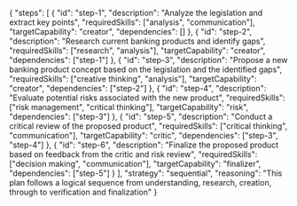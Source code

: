 {
  "steps": [
    {
      "id": "step-1",
      "description": "Analyze the legislation and extract key points",
      "requiredSkills": ["analysis", "communication"],
      "targetCapability": "creator",
      "dependencies": []
    },
    {
      "id": "step-2",
      "description": "Research current banking products and identify gaps",
      "requiredSkills": ["research", "analysis"],
      "targetCapability": "creator",
      "dependencies": ["step-1"]
    },
    {
      "id": "step-3",
      "description": "Propose a new banking product concept based on the legislation and the identified gaps",
      "requiredSkills": ["creative thinking", "analysis"],
      "targetCapability": "creator",
      "dependencies": ["step-2"]
    },
    {
      "id": "step-4",
      "description": "Evaluate potential risks associated with the new product",
      "requiredSkills": ["risk management", "critical thinking"],
      "targetCapability": "risk",
      "dependencies": ["step-3"]
    },
    {
      "id": "step-5",
      "description": "Conduct a critical review of the proposed product",
      "requiredSkills": ["critical thinking", "communication"],
      "targetCapability": "critic",
      "dependencies": ["step-3", "step-4"]
    },
    {
      "id": "step-6",
      "description": "Finalize the proposed product based on feedback from the critic and risk review",
      "requiredSkills": ["decision making", "communication"],
      "targetCapability": "finalizer",
      "dependencies": ["step-5"]
    }
  ],
  "strategy": "sequential",
  "reasoning": "This plan follows a logical sequence from understanding, research, creation, through to verification and finalization"
}